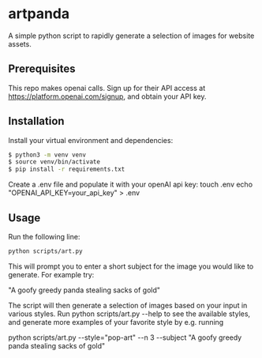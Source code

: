 # artpanda

A simple python script to rapidly generate a selection of images for website assets. 

## Prerequisites
This repo makes openai calls. Sign up for their API access at https://platform.openai.com/signup, and obtain your API key.

## Installation

Install your virtual environment and dependencies:

```bash
$ python3 -m venv venv
$ source venv/bin/activate
$ pip install -r requirements.txt
```

Create a .env file and populate it with your openAI api key:
touch .env
echo "OPENAI_API_KEY=your_api_key" > .env


## Usage

Run the following line:
```bash
python scripts/art.py
```

This will prompt you to enter a short subject for the image you would like to generate. For example try:

"A goofy greedy panda stealing sacks of gold"

The script will then generate a selection of images based on your input in various styles. Run python scripts/art.py --help to see the available styles, and generate more examples of your favorite style by e.g. running

python scripts/art.py --style="pop-art" --n 3 --subject "A goofy greedy panda stealing sacks of gold"
